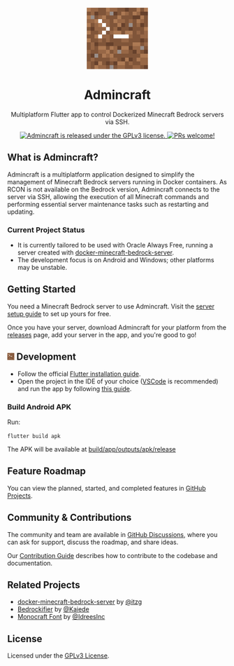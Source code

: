 <p align="center">
  <a href="https://github.com/joanroig/admincraft">
    <picture>
      <img alt="Admincraft logo" src="docs/app_icon_design/Admincraft.png" width="140px">
    </picture>
  </a>
</p>

<h1 align="center">
  Admincraft
</h1>

<p align="center">
  Multiplatform Flutter app to control Dockerized Minecraft Bedrock servers via SSH.
</p>
<p align="center">
  <a href="https://github.com/joanroig/admincraft/blob/main/LICENSE.txt">
    <img src="https://img.shields.io/badge/license-GPLv3-blue.svg" alt="Admincraft is released under the GPLv3 license." />
  </a>
  <a href="https://github.com/joanroig/admincraft/blob/develop/CONTRIBUTING.md">
    <img src="https://img.shields.io/badge/PRs-welcome-brightgreen.svg?style=flat" alt="PRs welcome!" />
  </a>
</p>

## What is Admincraft?

Admincraft is a multiplatform application designed to simplify the management of Minecraft Bedrock servers running in Docker containers. As RCON is not available on the Bedrock version, Admincraft connects to the server via SSH, allowing the execution of all Minecraft commands and performing essential server maintenance tasks such as restarting and updating.

### Current Project Status

- It is currently tailored to be used with Oracle Always Free, running a server created with [docker-minecraft-bedrock-server](https://github.com/itzg/docker-minecraft-bedrock-server/tree/master).
- The development focus is on Android and Windows; other platforms may be unstable.

## Getting Started

You need a Minecraft Bedrock server to use Admincraft. Visit the [server setup guide](docs/server/SERVER_SETUP.md) to set up yours for free.

Once you have your server, download Admincraft for your platform from the [releases](https://github.com/joanroig/admincraft/releases) page, add your server in the app, and you're good to go!

## <span><img alt="Admincraft logo" src="docs/app_icon_design/Admincraft_16x16.png" width="16"></span> Development

- Follow the official [Flutter installation guide](https://docs.flutter.dev/get-started/install).
- Open the project in the IDE of your choice ([VSCode](https://code.visualstudio.com/) is recommended) and run the app by following [this guide](https://docs.flutter.dev/tools/vs-code).

### Build Android APK

Run:

`flutter build apk`

The APK will be available at [build/app/outputs/apk/release](build/app/outputs/apk/release)

## Feature Roadmap

You can view the planned, started, and completed features in [GitHub Projects](https://github.com/joanroig/admincraft/projects).

## Community & Contributions

The community and team are available in [GitHub Discussions](https://github.com/joanroig/admincraft/discussions), where you can ask for support, discuss the roadmap, and share ideas.

Our [Contribution Guide](https://github.com/joanroig/admincraft/blob/develop/CONTRIBUTING.md) describes how to contribute to the codebase and documentation.

## Related Projects

- [docker-minecraft-bedrock-server](https://github.com/itzg/docker-minecraft-bedrock-server/tree/master) by [@itzg](https://github.com/itzg)
- [Bedrockifier](https://github.com/Kaiede/Bedrockifier) by [@Kaiede](https://github.com/Kaiede)
- [Monocraft Font](https://github.com/IdreesInc/Monocraft) by [@IdreesInc](https://github.com/IdreesInc)

## License

Licensed under the [GPLv3 License](https://github.com/joanroig/admincraft/blob/develop/LICENSE).

